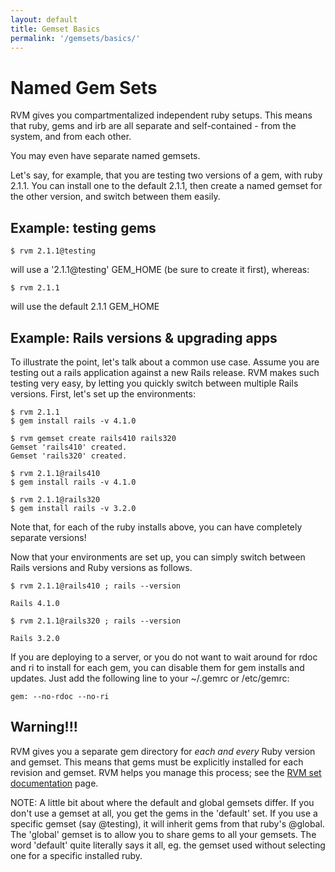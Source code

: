 ```yaml
---
layout: default
title: Gemset Basics
permalink: '/gemsets/basics/'
---
```


# Named Gem Sets

RVM gives you compartmentalized independent ruby setups. This means that ruby,
gems and irb are all separate and self-contained - from the system, and from
each other.

You may even have separate named gemsets.

Let's say, for example, that you are testing two versions of a gem, with ruby
2.1.1. You can install one to the default 2.1.1, then create a named gemset for
the other version, and switch between them easily.

## Example: testing gems
```
$ rvm 2.1.1@testing
```

will use a '2.1.1@testing' GEM_HOME (be sure to create it first), whereas:

```
$ rvm 2.1.1
```

will use the default 2.1.1 GEM_HOME

## Example: Rails versions & upgrading apps

To illustrate the point, let's talk about a common use case. Assume you are
testing out a rails application against a new Rails release. RVM makes such
testing very easy, by letting you quickly switch between multiple Rails
versions. First, let's set up the environments:

```
$ rvm 2.1.1
$ gem install rails -v 4.1.0

$ rvm gemset create rails410 rails320
Gemset 'rails410' created.
Gemset 'rails320' created.

$ rvm 2.1.1@rails410
$ gem install rails -v 4.1.0

$ rvm 2.1.1@rails320
$ gem install rails -v 3.2.0
```

Note that, for each of the ruby installs above, you can have completely separate
versions!

Now that your environments are set up, you can simply switch between Rails
versions and Ruby versions as follows.

```
$ rvm 2.1.1@rails410 ; rails --version

Rails 4.1.0

$ rvm 2.1.1@rails320 ; rails --version

Rails 3.2.0
```

If you are deploying to a server, or you do not want to wait around for rdoc and
ri to install for each gem, you can disable them for gem installs and updates.
Just add the following line to your ~/.gemrc or /etc/gemrc:

```
gem: --no-rdoc --no-ri
```

## Warning!!!

RVM gives you a separate gem directory for *each and every* Ruby version and
gemset. This means that gems must be explicitly installed for each revision and
gemset. RVM helps you manage this process; see the
[RVM set documentation](/set/) page.

NOTE: A little bit about where the default and global gemsets differ. If you
don't use a gemset at all, you get the gems in the 'default' set. If you use a
specific gemset (say @testing), it will inherit gems from that ruby's @global.
The 'global' gemset is to allow you to share gems to all your gemsets. The word
'default' quite literally says it all, eg. the gemset used without selecting one
for a specific installed ruby.
